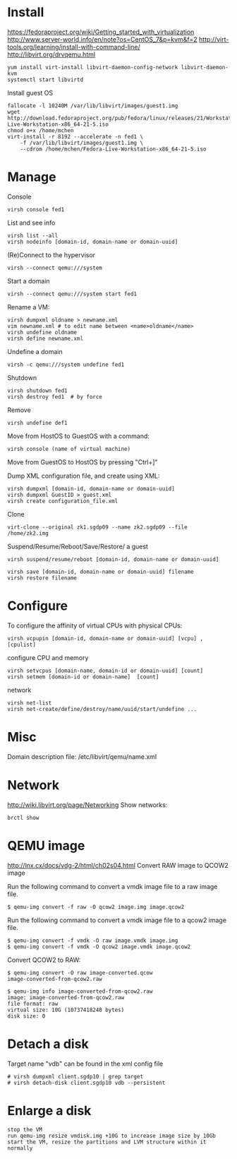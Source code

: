 # Install
https://fedoraproject.org/wiki/Getting_started_with_virtualization
http://www.server-world.info/en/note?os=CentOS_7&p=kvm&f=2
http://virt-tools.org/learning/install-with-command-line/
http://libvirt.org/drvqemu.html

    yum install virt-install libvirt-daemon-config-network libvirt-daemon-kvm
    systemctl start libvirtd

Install guest OS

    fallocate -l 10240M /var/lib/libvirt/images/guest1.img
    wget http://download.fedoraproject.org/pub/fedora/linux/releases/21/Workstation/x86_64/iso/Fedora-Live-Workstation-x86_64-21-5.iso
    chmod o+x /home/mchen
    virt-install -r 8192 --accelerate -n fed1 \
        -f /var/lib/libvirt/images/guest1.img \
        --cdrom /home/mchen/Fedora-Live-Workstation-x86_64-21-5.iso

# Manage
Console

    virsh console fed1

List and see info

    virsh list --all
    virsh nodeinfo [domain-id, domain-name or domain-uuid]

(Re)Connect to the hypervisor

    virsh --connect qemu:///system

Start a domain

    virsh --connect qemu:///system start fed1

Rename a VM:

    virsh dumpxml oldname > newname.xml
    vim newname.xml # to edit name between <name>oldname</name>
    virsh undefine oldname
    virsh define newname.xml

Undefine a domain

    virsh -c qemu:///system undefine fed1

Shutdown 

    virsh shutdown fed1
    virsh destroy fed1  # by force

Remove

    virsh undefine def1

Move from HostOS to GuestOS with a command:

    virsh console (name of virtual machine)

Move from GuestOS to HostOS by pressing "Ctrl+]"


Dump XML configuration file, and create using XML:

    virsh dumpxml [domain-id, domain-name or domain-uuid]
    virsh dumpxml GuestID > guest.xml
    virsh create configuration_file.xml

Clone

    virt-clone --original zk1.sgdp09 --name zk2.sgdp09 --file /home/zk2.img

Suspend/Resume/Reboot/Save/Restore/ a guest

    virsh suspend/resume/reboot [domain-id, domain-name or domain-uuid]
    
    virsh save [domain-id, domain-name or domain-uuid] filename
    virsh restore filename

# Configure
To configure the affinity of virtual CPUs with physical CPUs:

    virsh vcpupin [domain-id, domain-name or domain-uuid] [vcpu] , [cpulist]

configure CPU and memory

    virsh setvcpus [domain-name, domain-id or domain-uuid] [count]
    virsh setmem [domain-id or domain-name]  [count]

network

    virsh net-list
    virsh net-create/define/destroy/name/uuid/start/undefine ...

# Misc
Domain description file: /etc/libvirt/qemu/name.xml

# Network
http://wiki.libvirt.org/page/Networking
Show networks:

    brctl show 

# QEMU image
http://lnx.cx/docs/vdg-2/html/ch02s04.html
Convert RAW image to QCOW2 image

Run the following command to convert a vmdk image file to a raw image file.

    $ qemu-img convert -f raw -O qcow2 image.img image.qcow2

Run the following command to convert a vmdk image file to a qcow2 image file.

    $ qemu-img convert -f vmdk -O raw image.vmdk image.img
    $ qemu-img convert -f vmdk -O qcow2 image.vmdk image.qcow2

Convert QCOW2 to RAW:

    $ qemu-img convert -O raw image-converted.qcow
    image-converted-from-qcow2.raw

    $ qemu-img info image-converted-from-qcow2.raw
    image: image-converted-from-qcow2.raw
    file format: raw
    virtual size: 10G (10737418240 bytes)
    disk size: 0

# Detach a disk
Target name "vdb" can be found in the xml config file

    # virsh dumpxml client.sgdp10 | grep target
    # virsh detach-disk client.sgdp10 vdb --persistent


# Enlarge a disk

    stop the VM
    run qemu-img resize vmdisk.img +10G to increase image size by 10Gb
    start the VM, resize the partitions and LVM structure within it normally
